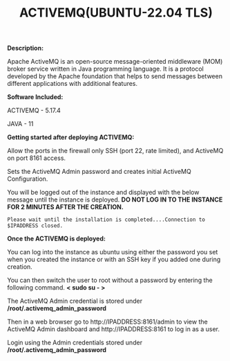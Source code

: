 ﻿---
title: ACTIVEMQ(UBUNTU-22.04 TLS)
sidebar_label: ACTIVEMQ
---

**Description:**

Apache ActiveMQ is an open-source message-oriented middleware (MOM) broker service written in Java programming language. It is a protocol developed by the Apache foundation that helps to send messages between different applications with additional features.

**Software Included:**

ACTIVEMQ - 5.17.4

JAVA - 11

**Getting started after deploying ACTIVEMQ:**

Allow the ports in the firewall only SSH (port 22, rate limited), and ActiveMQ on port 8161 access.

Sets the ActiveMQ Admin password and creates initial ActiveMQ Configuration. 

You will be logged out of the instance and displayed with the below message until the instance is deployed.  **DO NOT LOG IN TO THE INSTANCE FOR 2 MINUTES AFTER THE CREATION.**

```
Please wait until the installation is completed....Connection to $IPADDRESS closed.
```

**Once the ACTIVEMQ is deployed:**

You can log into the instance as ubuntu using either the password you set when you created the instance or with an SSH key if you added one during creation.

You can then switch the user to root without a password by entering the following command.  **< sudo su - >**

The ActiveMQ Admin credential is stored under **/root/.activemq_admin_password**

Then in a web browser go to http://IPADDRESS:8161/admin  to view the ActiveMQ Admin dashboard and http://IPADDRESS:8161 to log in as a user.

Login using the Admin credentials stored under **/root/.activemq_admin_password**

